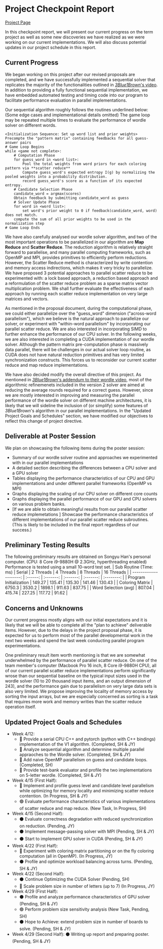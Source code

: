 # Project Checkpoint Report
[Project Page](https://joel99.github.io/parallel_final/)

In this checkpoint report, we will present our current progress on the term project as well as some new discoveries we have realized as we were working on our current implementations. We will also discuss potential updates in our project schedule in this report.

## Current Progress

We began working on this project after our revised proposals are completed, and we have successfully implemented a sequential solver that replicates the majority of the functionalities outlined in [_3Blue1Brown_'s video](https://www.youtube.com/watch?v=v68zYyaEmEA). In addition to providing a fully functional sequential implementation, we have embedded automated testing and timing code into our program to facilitate performance evaluation in parallel implementations.

Our sequential algorithm roughly follows the routines underlined below: (Some edge cases and implementational details omitted) The game loop may be repeated multiple times to evaluate the performance of wordle solver on different words.
```
<Initialization Sequence: Set up word list and prior weights>
Precompte the "pattern matrix" containing feedbacks for all guess-answer pairs
# Game Loop Begins
while <game not complete>:
    # Computation Phase
    for guess_word in <word list>:
        Pool the total weights from word priors for each coloring pattern via **scatter reduce**
        Compute guess_word's expected entropy I(g) by normalizing the pooled weights into a probability distribution.
        record guess_word's score as a function of its expected entropy.
    # Candidate Selection Phase
    candidate_word = argmax(scores)
    Obtain feedback by submitting candidate_word as guess
    # Solver Update Phase
    for word in <word list>:
        set word's prior weight to 0 if feedback(candidate_word, word) does not match.
    compute the sum of all prior weights to be used in the normalization step
# Game Loop Ends
```

We have also carefully analysed our wordle solver algorithm, and two of the most important operations to be parallelized in our algorithm are **Map Reduce** and **Scatter Reduce**. The reduction algorithm is relatively straight forward to parallelise, and many parallel computing frameworks, such as OpenMP and MPI, provides primitives to efficiently perform reductions. However, the Scatter Reduce method is characterized by write contention and memory access indirections, which makes it very tricky to parallelize. We have proposed 3 potential approaches to parallel scatter reduce to be experimented with: a lock based approach, a reduction based approach and a reformulation of the scatter reduce problem as a sparse matrix vector multiplication problem. We shall further evaluate the effectiveness of each approach by running each scatter reduce implementation on very large matrices and vectors.

As mentioned in the proposal document, during the computational phase, we could either parallelize over the "guess_word" dimension ("across-word parallelism"), which we believe is the natural approach to parallelize our solver, or experiment with "within-word parallelism" by incorporating our parallel scatter reduce. We are also interested in incorporating SIMD to further enhance the performance of our CPU solver. In the following weeks, we are also interested in completing a CUDA implementation of our wordle solver. Although the pattern matrix pre-computation phase is massively data parallel, there will be challenges in our actual solver loop routine, as CUDA does not have natural reduction primitives and has very limited synchronization constructs. This forces us to reconsider our current scatter reduce and map reduce implementations.

We have also decided modify the overall directive of this project. As mentioned in [_3Blue1Brown_'s addendum to their wordle video](https://www.youtube.com/watch?v=fRed0Xmc2Wg), most of the algorithmic refinemenets included in the version 2 solver are aimed at reducing the average rounds required for a correct guess. However, since we are mostly interested in improving and measuring the parallel performance of the wordle solver on different machine architectures, it is likely that we will sideline the inclusion of (or simplify) some features of _3Blue1Brown_'s algorithm in our parallel implementations. In the "Updated Project Goals and Schedules" section, we have modified our objectives to reflect this change of project directive.

## Deliverable at Poster Session

We plan on showcasing the following items during the poster session:
- Summary of our wordle solver routine and approaches we experimented with in our parallel implementations
- A detailed section describing the differences between a CPU solver and a GPU solver
- Tables displaying the performance characteristics of our CPU and GPU implementations and under different parallel frameworks (OpenMP vs MPI)
- Graphs displaying the scaling of our CPU solver on different core counts
- Graphs displaying the parallel performance of our GPU and CPU solvers on various problem banks.
- \[If we are able to obtain meaningful results from our parallel scatter reduce implemetations \] Showcase the performance characteristics of different implementations of our parallel scatter reduce subroutines. (This is likely to be included in the final report regardless of our success.)


## Preliminary Testing Results

The following preliminary results are obtained on Songyu Han's personal computer. (CPU: 8 Core i9-9880H @ 2.3GHz, hyperthreading enabled) Performance is tested using a small 10-word test set.
| Sub Routine (Time: ms) |  Serial  | 2 Threads | 4 Threads | 8 Threads | 16 Threads |
| ---------------------: | :------: | :-------: | :-------: | :-------: | :--------: |
| Program Initialization | 149.27   | 135.41 | 135.30 | 141.46 | 130.43 |
| Coloring Matrix        | 6750.3   | 3530.2 | 1898.1 | 911.63 | 837.75 |
| Word Selection (avg)   | 807.04   | 415.74 | 227.25 | 117.72 | 91.62  |


## Concerns and Unknowns

Our current progress mostly aligns with our initial expectations and it is likely that we will be able to complete all the "plan to achieve" deliverable items. However, due to the delays in the project proposal phase, it is expected for us to perform most of the parallel developmental work in the next two weeks and spend the last week conducting parallel program experimentations.

One preliminary result item worth mentioning is that we are somewhat underwhelmed by the performance of parallel scatter reduce. On one of the team member's computer (Macbook Pro 16 inch, 8 Core i9-9880H CPU), all of our current parallel scatter reduce implementations perform significantly wrose than our sequential baseline on the typical input sizes used in the wordle solver (10 to 20 thousand input items, and an output dimension of 243), and the performance gain due to parallelism on very large data sets is also very limited. We propose improving the locality of memory access by sorting the input arrays, but we are especially concerned as sorting is a task that requires more work and memory writies than the scatter reduce operation itself.




## Updated Project Goals and Schedules
- Week 4/12:
  - 🔴 Provide a serial CPU C++ and pytorch (python with C++ bindings) implementation of the V1 algorithm. (Completed, SH & JY)
  - 🔴 Analyze sequential algorithm and determine multiple parallel appraoches to the Wordle solver. (Completed, SH & JY)
  - 🔴 Add naive OpenMP parallelism on guess and candidate loops. (Completed, SH)
  - 🔴 Provide test-bank evaluator and profile the two implementations on 5-letter wordle. (Completed, SH & JY)
- Week 4/15 (First Half):
  - 🔵 Implement and profile guess level and candidate level parallelism while optimizing for memory locality and minimizing scatter reduce contention. (In Progress, SH & JY)
  - 🟢 Evaluate performance characteristics of various implementations of scatter reduce and map reduce. (New Task, In Progress, SH)
- Week 4/15 (Second Half):
  - ⚫ Evaluate correctness degradation with reduced synchronization on reduction. (Pending, JY)
  - ⚫ Implement message-passing solver with MPI (Pending, SH & JY)
  - ⚫ Start to implement GPU solver in CUDA (Pending, SH & JY)
- Week 4/22 (First Half):
  - 🔵 Experiment with coloring matrix partitioning or on the fly coloring computation (all in OpenMP). (In Progress, JY)
  - ⚫ Profile and optimize workload balancing across turns. (Pending, SH & JY)
- Week 4/22 (Second Half):
  - ⚫ Continue Optimizing the CUDA Solver (Pending, SH)
  - 🔵 Scale problem size in number of letters (up to 7) (In Progress, JY)
- Week 4/29 (First Half):
  - ⚫ Profile and analyze performance characteristics of GPU solver (Pending, SH & JY)
  - 🟢 Perform problem size sensitivity analysis (New Task, Pending, SH)
  - ⚫ Hope to Achieve: extend problem size in number of boards to solve. (Pending, SH & JY)
- Week 4/29 (Second Half): 
  ⚫ Writing up report and preparing poster. (Pending, SH & JY)
